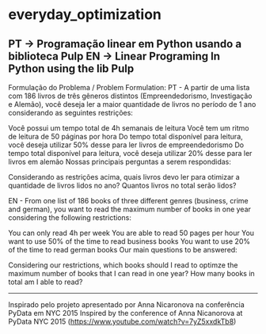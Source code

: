# everyday_optimization


PT -> Programação linear em Python usando a biblioteca Pulp
EN -> Linear Programing In Python using the lib Pulp
-------------------------------------------------------------------------------------------
Formulação do Problema / Problem Formulation:
PT - A partir de uma lista com 186 livros de três gêneros distintos (Empreendedorismo, Investigação e Alemão), você deseja ler a maior quantidade de livros no período de 1 ano considerando as seguintes restrições:

Você possui um tempo total de 4h semanais de leitura
Você tem um ritmo de leitura de 50 páginas por hora
Do tempo total disponível para leitura, você deseja utilizar 50% desse para ler livros de empreendedorismo
Do tempo total disponível para leitura, você deseja utilizar 20% desse para ler livros em alemão
Nossas principais perguntas a serem respondidas:

Considerando as restrições acima, quais livros devo ler para otimizar a quantidade de livros lidos no ano? Quantos livros no total serão lidos?


EN - From one list of 186 books of three different genres (business, crime and german), you want to read the maximum number of books in one year considering the following restrictions:

You can only read 4h per week
You are able to read 50 pages per hour
You want to use 50% of the time to read business books
You want to use 20% of the time to read german books
Our main questions to be answered:

Considering our restrictions, which books should I read to optimze the maximum number of books that I can read in one year? How many books in total am I able to read?


----------------------------------------------------------------------------------
Inspirado pelo projeto apresentado por Anna Nicaronova na conferência PyData em NYC 2015 
Inspired by the conference of Anna Nicanorova at PyData NYC 2015 (https://www.youtube.com/watch?v=7yZ5xxdkTb8)
